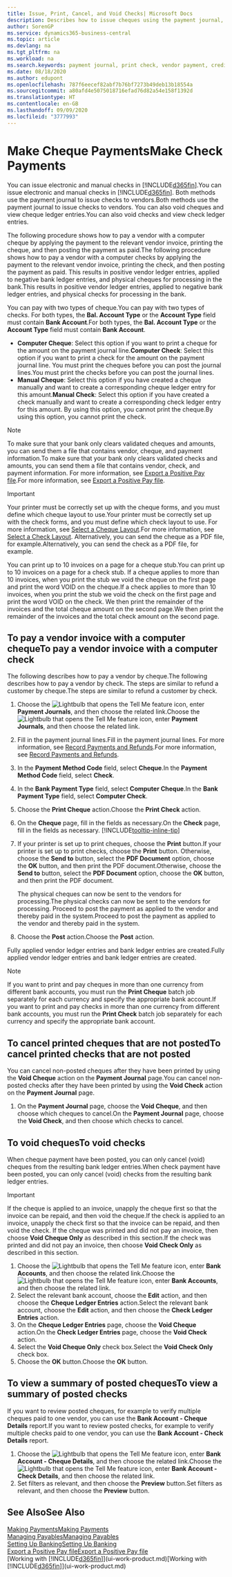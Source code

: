 ```yaml
---
title: Issue, Print, Cancel, and Void Checks| Microsoft Docs
description: Describes how to issue cheques using the payment journal, print cheques, and void or view cheque ledger entries in Business Central.
author: SorenGP
ms.service: dynamics365-business-central
ms.topic: article
ms.devlang: na
ms.tgt_pltfrm: na
ms.workload: na
ms.search.keywords: payment journal, print check, vendor payment, creditor, debt, balance due, AP
ms.date: 08/18/2020
ms.author: edupont
ms.openlocfilehash: 787f6eecef82abf7b76bf7273b49deb13b18554a
ms.sourcegitcommit: a80afd4e5075018716efad76d82a54e158f1392d
ms.translationtype: HT
ms.contentlocale: en-GB
ms.lasthandoff: 09/09/2020
ms.locfileid: "3777993"
---
```

# <a name="make-check-payments"></a><span data-ttu-id="1a89d-103">Make Cheque Payments</span><span class="sxs-lookup"><span data-stu-id="1a89d-103">Make Check Payments</span></span>

<span data-ttu-id="1a89d-104">You can issue electronic and manual checks in [!INCLUDE[d365fin](includes/d365fin_md.md)].</span><span class="sxs-lookup"><span data-stu-id="1a89d-104">You can issue electronic and manual checks in [!INCLUDE[d365fin](includes/d365fin_md.md)].</span></span> <span data-ttu-id="1a89d-105">Both methods use the payment journal to issue checks to vendors.</span><span class="sxs-lookup"><span data-stu-id="1a89d-105">Both methods use the payment journal to issue checks to vendors.</span></span> <span data-ttu-id="1a89d-106">You can also void cheques and view cheque ledger entries.</span><span class="sxs-lookup"><span data-stu-id="1a89d-106">You can also void checks and view check ledger entries.</span></span>

<span data-ttu-id="1a89d-107">The following procedure shows how to pay a vendor with a computer cheque by applying the payment to the relevant vendor invoice, printing the cheque, and then posting the payment as paid.</span><span class="sxs-lookup"><span data-stu-id="1a89d-107">The following procedure shows how to pay a vendor with a computer checks by applying the payment to the relevant vendor invoice, printing the check, and then posting the payment as paid.</span></span> <span data-ttu-id="1a89d-108">This results in positive vendor ledger entries, applied to negative bank ledger entries, and physical cheques for processing in the bank.</span><span class="sxs-lookup"><span data-stu-id="1a89d-108">This results in positive vendor ledger entries, applied to negative bank ledger entries, and physical checks for processing in the bank.</span></span>

<span data-ttu-id="1a89d-109">You can pay with two types of cheque.</span><span class="sxs-lookup"><span data-stu-id="1a89d-109">You can pay with two types of checks.</span></span> <span data-ttu-id="1a89d-110">For both types, the **Bal. Account Type** or the **Account Type** field must contain **Bank Account**.</span><span class="sxs-lookup"><span data-stu-id="1a89d-110">For both types, the **Bal. Account Type** or the **Account Type** field must contain **Bank Account**.</span></span>

- <span data-ttu-id="1a89d-111">**Computer Cheque**: Select this option if you want to print a cheque for the amount on the payment journal line.</span><span class="sxs-lookup"><span data-stu-id="1a89d-111">**Computer Check**: Select this option if you want to print a check for the amount on the payment journal line.</span></span> <span data-ttu-id="1a89d-112">You must print the cheques before you can post the journal lines.</span><span class="sxs-lookup"><span data-stu-id="1a89d-112">You must print the checks before you can post the journal lines.</span></span>
- <span data-ttu-id="1a89d-113">**Manual Cheque**: Select this option if you have created a cheque manually and want to create a corresponding cheque ledger entry for this amount.</span><span class="sxs-lookup"><span data-stu-id="1a89d-113">**Manual Check**: Select this option if you have created a check manually and want to create a corresponding check ledger entry for this amount.</span></span> <span data-ttu-id="1a89d-114">By using this option, you cannot print the cheque.</span><span class="sxs-lookup"><span data-stu-id="1a89d-114">By using this option, you cannot print the check.</span></span>

> [!NOTE]  
> <span data-ttu-id="1a89d-115">To make sure that your bank only clears validated cheques and amounts, you can send them a file that contains vendor, cheque, and payment information.</span><span class="sxs-lookup"><span data-stu-id="1a89d-115">To make sure that your bank only clears validated checks and amounts, you can send them a file that contains vendor, check, and payment information.</span></span> <span data-ttu-id="1a89d-116">For more information, see [Export a Positive Pay file](finance-how-positive-pay.md).</span><span class="sxs-lookup"><span data-stu-id="1a89d-116">For more information, see [Export a Positive Pay file](finance-how-positive-pay.md).</span></span>

> [!IMPORTANT]
> <span data-ttu-id="1a89d-117">Your printer must be correctly set up with the cheque forms, and you must define which cheque layout to use.</span><span class="sxs-lookup"><span data-stu-id="1a89d-117">Your printer must be correctly set up with the check forms, and you must define which check layout to use.</span></span> <span data-ttu-id="1a89d-118">For more information, see [Select a Cheque Layout](finance-how-define-check-layouts.md).</span><span class="sxs-lookup"><span data-stu-id="1a89d-118">For more information, see [Select a Check Layout](finance-how-define-check-layouts.md).</span></span> <span data-ttu-id="1a89d-119">Alternatively, you can send the cheque as a PDF file, for example.</span><span class="sxs-lookup"><span data-stu-id="1a89d-119">Alternatively, you can send the check as a PDF file, for example.</span></span>  

<span data-ttu-id="1a89d-120">You can print up to 10 invoices on a page for a cheque stub.</span><span class="sxs-lookup"><span data-stu-id="1a89d-120">You can print up to 10 invoices on a page for a check stub.</span></span> <span data-ttu-id="1a89d-121">If a cheque applies to more than 10 invoices, when you print the stub we void the cheque on the first page and print the word VOID on the cheque.</span><span class="sxs-lookup"><span data-stu-id="1a89d-121">If a check applies to more than 10 invoices, when you print the stub we void the check on the first page and print the word VOID on the check.</span></span> <span data-ttu-id="1a89d-122">We then print the remainder of the invoices and the total cheque amount on the second page.</span><span class="sxs-lookup"><span data-stu-id="1a89d-122">We then print the remainder of the invoices and the total check amount on the second page.</span></span>

## <a name="to-pay-a-vendor-invoice-with-a-computer-check"></a><span data-ttu-id="1a89d-123">To pay a vendor invoice with a computer cheque</span><span class="sxs-lookup"><span data-stu-id="1a89d-123">To pay a vendor invoice with a computer check</span></span>
<span data-ttu-id="1a89d-124">The following describes how to pay a vendor by cheque.</span><span class="sxs-lookup"><span data-stu-id="1a89d-124">The following describes how to pay a vendor by check.</span></span> <span data-ttu-id="1a89d-125">The steps are similar to refund a customer by cheque.</span><span class="sxs-lookup"><span data-stu-id="1a89d-125">The steps are similar to refund a customer by check.</span></span>

1. <span data-ttu-id="1a89d-126">Choose the ![Lightbulb that opens the Tell Me feature](media/ui-search/search_small.png "Tell me what you want to do") icon, enter **Payment Journals**, and then choose the related link.</span><span class="sxs-lookup"><span data-stu-id="1a89d-126">Choose the ![Lightbulb that opens the Tell Me feature](media/ui-search/search_small.png "Tell me what you want to do") icon, enter **Payment Journals**, and then choose the related link.</span></span>
2. <span data-ttu-id="1a89d-127">Fill in the payment journal lines.</span><span class="sxs-lookup"><span data-stu-id="1a89d-127">Fill in the payment journal lines.</span></span> <span data-ttu-id="1a89d-128">For more information, see [Record Payments and Refunds](payables-how-post-payments-refunds.md).</span><span class="sxs-lookup"><span data-stu-id="1a89d-128">For more information, see [Record Payments and Refunds](payables-how-post-payments-refunds.md).</span></span>
3. <span data-ttu-id="1a89d-129">In the **Payment Method Code** field, select **Cheque**.</span><span class="sxs-lookup"><span data-stu-id="1a89d-129">In the **Payment Method Code** field, select **Check**.</span></span>
4. <span data-ttu-id="1a89d-130">In the **Bank Payment Type** field, select **Computer Cheque**.</span><span class="sxs-lookup"><span data-stu-id="1a89d-130">In the **Bank Payment Type** field, select **Computer Check**.</span></span>
5. <span data-ttu-id="1a89d-131">Choose the **Print Cheque** action.</span><span class="sxs-lookup"><span data-stu-id="1a89d-131">Choose the **Print Check** action.</span></span>
6. <span data-ttu-id="1a89d-132">On the **Cheque** page, fill in the fields as necessary.</span><span class="sxs-lookup"><span data-stu-id="1a89d-132">On the **Check** page, fill in the fields as necessary.</span></span> [!INCLUDE[tooltip-inline-tip](includes/tooltip-inline-tip_md.md)]
7. <span data-ttu-id="1a89d-133">If your printer is set up to print cheques, choose the **Print** button.</span><span class="sxs-lookup"><span data-stu-id="1a89d-133">If your printer is set up to print checks, choose the **Print** button.</span></span> <span data-ttu-id="1a89d-134">Otherwise, choose the **Send to** button, select the **PDF Document** option, choose the **OK** button, and then print the PDF document.</span><span class="sxs-lookup"><span data-stu-id="1a89d-134">Otherwise, choose the **Send to** button, select the **PDF Document** option, choose the **OK** button, and then print the PDF document.</span></span>

    <span data-ttu-id="1a89d-135">The physical cheques can now be sent to the vendors for processing.</span><span class="sxs-lookup"><span data-stu-id="1a89d-135">The physical checks can now be sent to the vendors for processing.</span></span> <span data-ttu-id="1a89d-136">Proceed to post the payment as applied to the vendor and thereby paid in the system.</span><span class="sxs-lookup"><span data-stu-id="1a89d-136">Proceed to post the payment as applied to the vendor and thereby paid in the system.</span></span>
8. <span data-ttu-id="1a89d-137">Choose the **Post** action.</span><span class="sxs-lookup"><span data-stu-id="1a89d-137">Choose the **Post** action.</span></span>

<span data-ttu-id="1a89d-138">Fully applied vendor ledger entries and bank ledger entries are created.</span><span class="sxs-lookup"><span data-stu-id="1a89d-138">Fully applied vendor ledger entries and bank ledger entries are created.</span></span>

> [!NOTE]  
> <span data-ttu-id="1a89d-139">If you want to print and pay cheques in more than one currency from different bank accounts, you must run the **Print Cheque** batch job separately for each currency and specify the appropriate bank account.</span><span class="sxs-lookup"><span data-stu-id="1a89d-139">If you want to print and pay checks in more than one currency from different bank accounts, you must run the **Print Check** batch job separately for each currency and specify the appropriate bank account.</span></span>

## <a name="to-cancel-printed-checks-that-are-not-posted"></a><span data-ttu-id="1a89d-140">To cancel printed cheques that are not posted</span><span class="sxs-lookup"><span data-stu-id="1a89d-140">To cancel printed checks that are not posted</span></span>
<span data-ttu-id="1a89d-141">You can cancel non-posted cheques after they have been printed by using the **Void Cheque** action on the **Payment Journal** page.</span><span class="sxs-lookup"><span data-stu-id="1a89d-141">You can cancel non-posted checks after they have been printed by using the **Void Check** action on the **Payment Journal** page.</span></span>

1. <span data-ttu-id="1a89d-142">On the **Payment Journal** page, choose the **Void Cheque**, and then choose which cheques to cancel.</span><span class="sxs-lookup"><span data-stu-id="1a89d-142">On the **Payment Journal** page, choose the **Void Check**, and then choose which checks to cancel.</span></span>

## <a name="to-void-checks"></a><span data-ttu-id="1a89d-143">To void cheques</span><span class="sxs-lookup"><span data-stu-id="1a89d-143">To void checks</span></span>

<span data-ttu-id="1a89d-144">When cheque payment have been posted, you can only cancel (void) cheques from the resulting bank ledger entries.</span><span class="sxs-lookup"><span data-stu-id="1a89d-144">When check payment have been posted, you can only cancel (void) checks from the resulting bank ledger entries.</span></span>

> [!IMPORTANT]
> <span data-ttu-id="1a89d-145">If the cheque is applied to an invoice, unapply the cheque first so that the invoice can be repaid, and then void the cheque.</span><span class="sxs-lookup"><span data-stu-id="1a89d-145">If the check is applied to an invoice, unapply the check first so that the invoice can be repaid, and then void the check.</span></span> <span data-ttu-id="1a89d-146">If the cheque was printed and did not pay an invoice, then choose **Void Cheque Only** as described in this section.</span><span class="sxs-lookup"><span data-stu-id="1a89d-146">If the check was printed and did not pay an invoice, then choose **Void Check Only** as described in this section.</span></span>

1. <span data-ttu-id="1a89d-147">Choose the ![Lightbulb that opens the Tell Me feature](media/ui-search/search_small.png "Tell me what you want to do") icon, enter **Bank Accounts**, and then choose the related link.</span><span class="sxs-lookup"><span data-stu-id="1a89d-147">Choose the ![Lightbulb that opens the Tell Me feature](media/ui-search/search_small.png "Tell me what you want to do") icon, enter **Bank Accounts**, and then choose the related link.</span></span>
2. <span data-ttu-id="1a89d-148">Select the relevant bank account, choose the **Edit** action, and then choose the **Cheque Ledger Entries** action.</span><span class="sxs-lookup"><span data-stu-id="1a89d-148">Select the relevant bank account, choose the **Edit** action, and then choose the **Check Ledger Entries** action.</span></span>
3. <span data-ttu-id="1a89d-149">On the **Cheque Ledger Entries** page, choose the **Void Cheque** action.</span><span class="sxs-lookup"><span data-stu-id="1a89d-149">On the **Check Ledger Entries** page, choose the **Void Check** action.</span></span>
4. <span data-ttu-id="1a89d-150">Select the **Void Cheque Only** check box.</span><span class="sxs-lookup"><span data-stu-id="1a89d-150">Select the **Void Check Only** check box.</span></span>
5. <span data-ttu-id="1a89d-151">Choose the **OK** button.</span><span class="sxs-lookup"><span data-stu-id="1a89d-151">Choose the **OK** button.</span></span>

## <a name="to-view-a-summary-of-posted-checks"></a><span data-ttu-id="1a89d-152">To view a summary of posted cheques</span><span class="sxs-lookup"><span data-stu-id="1a89d-152">To view a summary of posted checks</span></span>
<span data-ttu-id="1a89d-153">If you want to review posted cheques, for example to verify multiple cheques paid to one vendor, you can use the **Bank Account - Cheque Details** report.</span><span class="sxs-lookup"><span data-stu-id="1a89d-153">If you want to review posted checks, for example to verify multiple checks paid to one vendor, you can use the **Bank Account - Check Details** report.</span></span>
1. <span data-ttu-id="1a89d-154">Choose the ![Lightbulb that opens the Tell Me feature](media/ui-search/search_small.png "Tell me what you want to do") icon, enter **Bank Account - Cheque Details**, and then choose the related link.</span><span class="sxs-lookup"><span data-stu-id="1a89d-154">Choose the ![Lightbulb that opens the Tell Me feature](media/ui-search/search_small.png "Tell me what you want to do") icon, enter **Bank Account - Check Details**, and then choose the related link.</span></span>
2. <span data-ttu-id="1a89d-155">Set filters as relevant, and then choose the **Preview** button.</span><span class="sxs-lookup"><span data-stu-id="1a89d-155">Set filters as relevant, and then choose the **Preview** button.</span></span>

## <a name="see-also"></a><span data-ttu-id="1a89d-156">See Also</span><span class="sxs-lookup"><span data-stu-id="1a89d-156">See Also</span></span>
[<span data-ttu-id="1a89d-157">Making Payments</span><span class="sxs-lookup"><span data-stu-id="1a89d-157">Making Payments</span></span>](payables-make-payments.md)  
[<span data-ttu-id="1a89d-158">Managing Payables</span><span class="sxs-lookup"><span data-stu-id="1a89d-158">Managing Payables</span></span>](payables-manage-payables.md)  
[<span data-ttu-id="1a89d-159">Setting Up Banking</span><span class="sxs-lookup"><span data-stu-id="1a89d-159">Setting Up Banking</span></span>](bank-setup-banking.md)  
[<span data-ttu-id="1a89d-160">Export a Positive Pay file</span><span class="sxs-lookup"><span data-stu-id="1a89d-160">Export a Positive Pay file</span></span>](finance-how-positive-pay.md)  
<span data-ttu-id="1a89d-161">[Working with [!INCLUDE[d365fin](includes/d365fin_md.md)]](ui-work-product.md)</span><span class="sxs-lookup"><span data-stu-id="1a89d-161">[Working with [!INCLUDE[d365fin](includes/d365fin_md.md)]](ui-work-product.md)</span></span>  
